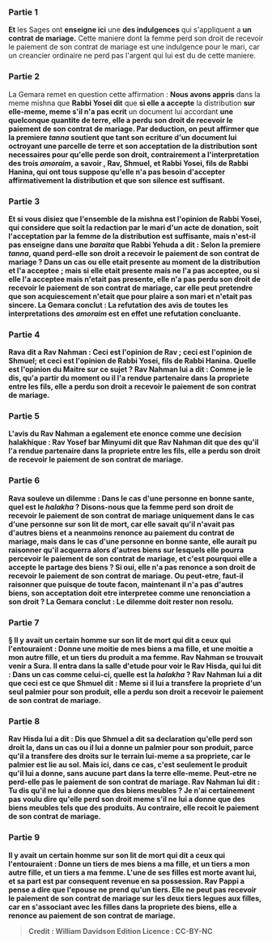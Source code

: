 
### Partie 1
<b>Et</b> les Sages ont <b>enseigne ici</b> une <b>des indulgences</b> qui s'appliquent a <b>un contrat de mariage.</b> Cette maniere dont la femme perd son droit de recevoir le paiement de son contrat de mariage est une indulgence pour le mari, car un creancier ordinaire ne perd pas l'argent qui lui est du de cette maniere.

### Partie 2
La Gemara remet en question cette affirmation : <b>Nous avons appris</b> dans la meme mishna que <b>Rabbi Yosei dit</b> que <b>si elle a accepte</b> la distribution <b>sur elle-meme, meme s'il n'a pas ecrit</b> un document lui accordant <b>une quelconque quantite de terre, <b>elle a perdu</b> son droit de recevoir le paiement de <b>son contrat de mariage. Par deduction,</b> on peut affirmer <b>que la premiere <i>tanna</i> soutient</b> que tant son <b>ecriture</b> d'un document lui octroyant une parcelle de terre <b>et</b> son <b>acceptation</b> de la distribution <b>sont necessaires</b> pour qu'elle perde son droit, contrairement a l'interpretation des trois <i>amoraim</i>, a savoir , Rav, Shmuel, et Rabbi Yosei, fils de Rabbi Hanina, qui ont tous suppose qu'elle n'a pas besoin d'accepter affirmativement la distribution et que son silence est suffisant.

### Partie 3
<b>Et si vous disiez</b> que <b>l'ensemble de la mishna</b> <b>est</b> l'opinion de <b>Rabbi Yosei,</b> qui considere que soit la redaction par le mari d'un acte de donation, soit l'acceptation par la femme de la distribution est suffisante, <b>mais n'est-il pas enseigne</b> dans une <i>baraita</i> que <b>Rabbi Yehuda a dit : </b> Selon la premiere <i>tanna</i>, <b>quand</b> perd-elle son droit a recevoir le paiement de son contrat de mariage ? Dans un cas <b>ou elle etait presente</b> au moment de la distribution <b>et l'a acceptee</b> ; <b>mais si elle etait presente mais ne l'a pas acceptee</b>, ou si elle l'a <b>acceptee</b> <b>mais n'etait pas presente, elle n'a pas perdu</b> son droit de recevoir le paiement de <b>son contrat de mariage,</b> car elle peut pretendre que son acquiescement n'etait que pour plaire a son mari et n'etait pas sincere. La Gemara conclut : La <b>refutation</b> des avis <b>de toutes</b> les interpretations des <i>amoraim</i> <b>est</b> en effet <b>une refutation concluante.</b>

### Partie 4
<b>Rava dit a Rav Nahman : Ceci</b> est l'opinion de <b>Rav ; ceci</b> est l'opinion de <b>Shmuel;</b> et <b>ceci</b> est l'opinion de <b>Rabbi Yosei, fils de Rabbi Hanina. Quelle est l'opinion du Maitre sur ce sujet ? Rav Nahman lui a dit : Comme je le dis, qu'a partir du moment ou il l'a rendue partenaire</b> dans la propriete <b>entre les fils, elle a perdu</b> son droit a recevoir le paiement de <b>son contrat de mariage.</b>

### Partie 5
L'avis du Rav Nahman <b>a egalement ete enonce</b> comme une decision halakhique : <b>Rav Yosef bar Minyumi dit</b> que <b>Rav Nahman dit</b> que <b>des qu'il l'a rendue partenaire</b> dans la propriete <b>entre les fils, elle a perdu</b> son droit de recevoir le paiement de <b>son contrat de mariage.</b>

### Partie 6
<b>Rava souleve un dilemme : Dans</b> le cas d'une <b>personne en bonne sante, quel</b> est le <i>halakha</i> ? <b>Disons-nous</b> que la femme perd son droit de recevoir le paiement de son contrat de mariage uniquement <b>dans</b> le cas d'une <b>personne sur son lit de mort, car elle savait qu'il n'avait pas</b> d'autres biens <b>et</b> a neanmoins <b>renonce</b> au paiement du contrat de mariage, <b>mais dans</b> le cas d'une <b>personne en bonne sante, elle</b> aurait pu <b>raisonner</b> qu'il <b>acquerra alors</b> d'autres biens sur lesquels elle pourra percevoir le paiement de son contrat de mariage, et c'est pourquoi elle a accepte le partage des biens ? Si oui, elle n'a pas renonce a son droit de recevoir le paiement de son contrat de mariage. <b>Ou peut-etre,</b> faut-il raisonner que puisque <b>de toute facon, maintenant il n'a pas</b> d'autres biens, son acceptation doit etre interpretee comme une renonciation a son droit ? La Gemara conclut : Le dilemme <b>doit rester</b> non resolu.

### Partie 7
§ Il y avait <b>un certain</b> homme sur son lit de mort <b>qui dit a</b> ceux qui l'entouraient : Donne <b>une moitie</b> de mes biens <b>a</b> ma <b>fille, et une moitie a</b> mon autre <b>fille, et un tiers du produit a</b> ma <b>femme. Rav Nahman se trouvait</b> venir <b>a Sura. Il entra</b> dans la salle d'etude <b>pour</b> voir <b>le Rav Hisda,</b> qui lui <b>dit : </b> Dans <b>un cas comme celui-ci, quelle</b> est la <i>halakha</i> ? Rav Nahman <b>lui a dit</b> que <b>ceci</b> est ce que <b>Shmuel dit : Meme</b> si <b>il lui a transfere</b> la propriete <b>d'un seul palmier pour son produit, elle a perdu</b> son droit a recevoir le paiement de <b>son contrat de mariage.</b>

### Partie 8
Rav Hisda <b>lui a dit : Dis que Shmuel a dit</b> sa declaration qu'elle perd son droit <b>la,</b> dans un cas ou il lui a donne un palmier pour son produit, <b>parce qu'il a transfere</b> des droits <b>sur le terrain lui-meme a sa propriete,</b> car le palmier est lie au sol. Mais <b>ici,</b> dans ce cas, <b>c'est</b> seulement le <b>produit</b> qu'il lui a donne, sans aucune part dans la terre elle-meme. Peut-etre ne perd-elle pas le paiement de son contrat de mariage. Rav Nahman <b>lui dit : Tu dis</b> qu'il ne lui a donne que des <b>biens meubles ? Je n'ai certainement pas</b> voulu <b>dire</b> qu'elle perd son droit meme s'il ne lui a donne que des <b>biens meubles</b> tels que des produits. Au contraire, elle recoit le paiement de son contrat de mariage.

### Partie 9
Il y avait <b>un certain</b> homme sur son lit de mort <b>qui dit a</b> ceux qui l'entouraient : Donne <b>un tiers</b> de mes biens <b>a</b> ma <b>fille, et un tiers a</b> mon autre <b>fille, et un tiers a</b> ma <b>femme. L'une de ses filles est morte</b> avant lui, et sa part est par consequent revenue en sa possession. <b>Rav Pappi a pense a dire</b> que l'epouse <b>ne prend qu'un tiers.</b> Elle ne peut pas recevoir le paiement de son contrat de mariage sur les deux tiers legues aux filles, car en s'associant avec les filles dans la propriete des biens, elle a renonce au paiement de son contrat de mariage.

>Credit : William Davidson Edition
>Licence : CC-BY-NC